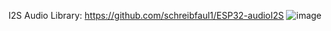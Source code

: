 I2S Audio Library: https://github.com/schreibfaul1/ESP32-audioI2S
![image](https://github.com/KS-the-CodeWizard/Final-Year-Project/assets/154646525/77da9f97-9849-433e-aff8-381f01452691)
